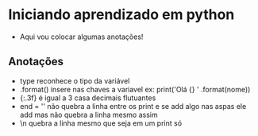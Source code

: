 # Iniciando aprendizado em python
- Aqui vou colocar algumas anotações!

## Anotações
- type reconhece o tipo da variável
- .format() insere nas chaves a variavel ex: print('Olá {} ' .format(nome))
- {:.3f} é igual a 3 casa decimais flutuantes
- end = '' não quebra a linha entre os print e se add algo nas aspas ele add mas não quebra a linha mesmo assim 
- \n quebra a linha mesmo que seja em um print só
